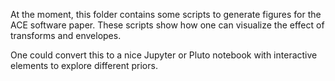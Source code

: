 
At the moment, this folder contains some scripts to generate figures for the ACE software paper. These scripts show how one can visualize the effect of transforms and envelopes. 

One could convert this to a nice Jupyter or Pluto notebook with interactive elements to explore different priors. 